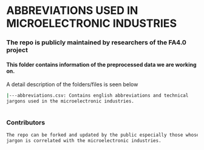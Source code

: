 # ABBREVIATIONS USED IN MICROELECTRONIC INDUSTRIES

### The repo is publicly maintained by researchers of the FA4.0 project
#### This folder contains information of the preprocessed data we are working on. 
A detail description of the folders/files is seen below

```bash
|---abbreviations.csv: Contains english abbreviations and technical 
jargons used in the microelectronic industries.
	
```

### Contributors
```bash
The repo can be forked and updated by the public especially those whose domain 
jargon is correlated with the microelectronic industries.
	
```
